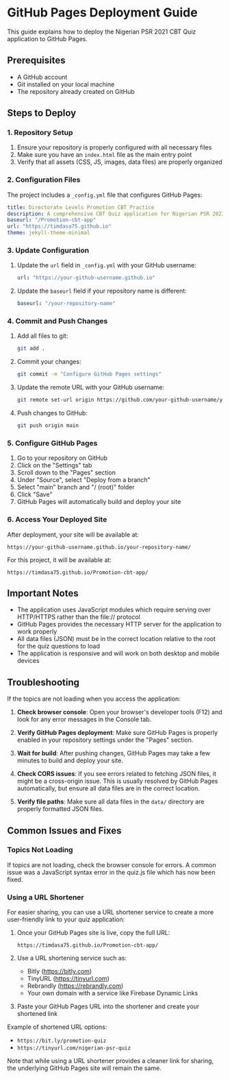 # GitHub Pages Deployment Guide

This guide explains how to deploy the Nigerian PSR 2021 CBT Quiz application to GitHub Pages.

## Prerequisites

- A GitHub account
- Git installed on your local machine
- The repository already created on GitHub

## Steps to Deploy

### 1. Repository Setup

1. Ensure your repository is properly configured with all necessary files
2. Make sure you have an `index.html` file as the main entry point
3. Verify that all assets (CSS, JS, images, data files) are properly organized

### 2. Configuration Files

The project includes a `_config.yml` file that configures GitHub Pages:

```yaml
title: Directorate Levels Promotion CBT Practice
description: A comprehensive CBT Quiz application for Nigerian PSR 2021
baseurl: "/Promotion-cbt-app"
url: "https://timdasa75.github.io"
theme: jekyll-theme-minimal
```

### 3. Update Configuration

1. Update the `url` field in `_config.yml` with your GitHub username:
   ```yaml
   url: "https://your-github-username.github.io"
   ```

2. Update the `baseurl` field if your repository name is different:
   ```yaml
   baseurl: "/your-repository-name"
   ```

### 4. Commit and Push Changes

1. Add all files to git:
   ```bash
   git add .
   ```

2. Commit your changes:
   ```bash
   git commit -m "Configure GitHub Pages settings"
   ```

3. Update the remote URL with your GitHub username:
   ```bash
   git remote set-url origin https://github.com/your-github-username/your-repository-name.git
   ```

4. Push changes to GitHub:
   ```bash
   git push origin main
   ```

### 5. Configure GitHub Pages

1. Go to your repository on GitHub
2. Click on the "Settings" tab
3. Scroll down to the "Pages" section
4. Under "Source", select "Deploy from a branch"
5. Select "main" branch and "/ (root)" folder
6. Click "Save"
7. GitHub Pages will automatically build and deploy your site

### 6. Access Your Deployed Site

After deployment, your site will be available at:
```
https://your-github-username.github.io/your-repository-name/
```

For this project, it will be available at:
```
https://timdasa75.github.io/Promotion-cbt-app/
```

## Important Notes

- The application uses JavaScript modules which require serving over HTTP/HTTPS rather than the file:// protocol
- GitHub Pages provides the necessary HTTP server for the application to work properly
- All data files (JSON) must be in the correct location relative to the root for the quiz questions to load
- The application is responsive and will work on both desktop and mobile devices

## Troubleshooting

If the topics are not loading when you access the application:

1. **Check browser console**: Open your browser's developer tools (F12) and look for any error messages in the Console tab.

2. **Verify GitHub Pages deployment**: Make sure GitHub Pages is properly enabled in your repository settings under the "Pages" section.

3. **Wait for build**: After pushing changes, GitHub Pages may take a few minutes to build and deploy your site.

4. **Check CORS issues**: If you see errors related to fetching JSON files, it might be a cross-origin issue. This is usually resolved by GitHub Pages automatically, but ensure all data files are in the correct location.

5. **Verify file paths**: Make sure all data files in the `data/` directory are properly formatted JSON files.

## Common Issues and Fixes

### Topics Not Loading
If topics are not loading, check the browser console for errors. A common issue was a JavaScript syntax error in the quiz.js file which has now been fixed.

### Using a URL Shortener

For easier sharing, you can use a URL shortener service to create a more user-friendly link to your quiz application:

1. Once your GitHub Pages site is live, copy the full URL:
   ```
   https://timdasa75.github.io/Promotion-cbt-app/
   ```

2. Use a URL shortening service such as:
   - Bitly (https://bitly.com)
   - TinyURL (https://tinyurl.com)
   - Rebrandly (https://rebrandly.com)
   - Your own domain with a service like Firebase Dynamic Links

3. Paste your GitHub Pages URL into the shortener and create your shortened link

Example of shortened URL options:
- `https://bit.ly/promotion-quiz`
- `https://tinyurl.com/nigerian-psr-quiz`

Note that while using a URL shortener provides a cleaner link for sharing, the underlying GitHub Pages site will remain the same.
